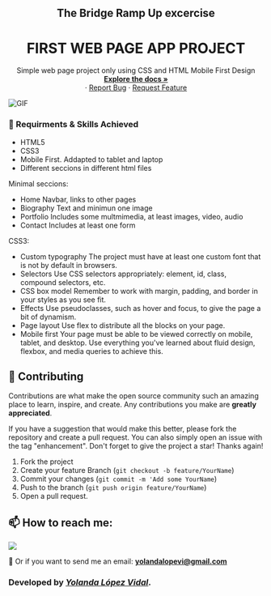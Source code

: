 <h2 align="center">The Bridge Ramp Up excercise</h2> 
<h1 align="center">FIRST WEB PAGE APP PROJECT</h1>

 <p align="center">
    Simple web page project only using CSS and HTML Mobile First Design
    <br />
    <a href="https://github.com/yolovi/mi-proyecto-personal"><strong>Explore the docs »</strong></a>
    <br />
    ·
    <a href="https://github.com/yolovi/mi-proyecto-personal.git/issues">Report Bug</a>
    ·
    <a href="https://github.com/yolovi/mi-proyecto-personal.git/issues">Request Feature</a>
  </p>
</div>




![GIF](./assets/eCommerce-Animated-GIF.gif)


### 📌 Requirments & Skills Achieved 

- HTML5
- CSS3
- Mobile First. Addapted to tablet and laptop
- Different seccions in different html files

Minimal seccions:
- Home
  Navbar, links to other pages
- Biography
  Text and minimun one image
- Portfolio
  Includes some multmimedia, at least images, video, audio
- Contact
  Includes at least one form

CSS3:
- Custom typography
  The project must have at least one custom font that is not by default in browsers.
- Selectors
  Use CSS selectors appropriately: element, id, class, compound selectors, etc.
- CSS box model
  Remember to work with margin, padding, and border in your styles as you see fit.
- Effects
  Use pseudoclasses, such as hover and focus, to give the page a bit of dynamism.
- Page layout
  Use flex to distribute all the blocks on your page.
- Mobile first
  Your page must be able to be viewed correctly on mobile, tablet, and desktop. Use everything you've learned about fluid design, flexbox, and media queries to achieve this.

## 🔗 Contributing

Contributions are what make the open source community such an amazing place to learn, inspire, and create. Any contributions you make are **greatly appreciated**.

If you have a suggestion that would make this better, please fork the repository and create a pull request. You can also simply open an issue with the tag "enhancement".
Don't forget to give the project a star! Thanks again!

1. Fork the project
2. Create your feature Branch (`git checkout -b feature/YourName`)
3. Commit your changes (`git commit -m 'Add some YourName`)
4. Push to the branch (`git push origin feature/YourName`)
5. Open a pull request.

## 📫 How to reach me:

<a href="https://www.linkedin.com/in/yolanda-lv/" target="_blank"><img src="https://img.shields.io/badge/-LinkedIn-%230077B5?style=for-the-badge&logo=linkedin&logoColor=white" target="_blank"></a>

📩 Or if you want to send me an email: **yolandalopevi@gmail.com**


### Developed by [_Yolanda López Vidal_](https://github.com/yolovi).





